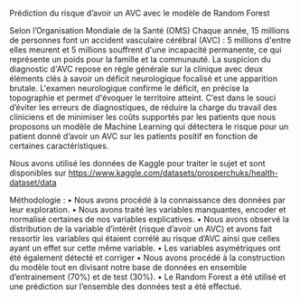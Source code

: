 Prédiction du risque d’avoir un AVC avec le modèle de Random Forest

Selon l’Organisation Mondiale de la Santé (OMS) Chaque année, 15 millions de personnes font un accident vasculaire cérébral (AVC) : 5 millions d'entre elles meurent et 5 millions souffrent d'une incapacité permanente, ce qui représente un poids pour la famille et la communauté. La suspicion du diagnostic d'AVC repose en règle générale sur la clinique avec deux éléments clés à savoir un déficit neurologique focalisé et une apparition brutale. L'examen neurologique confirme le déficit, en précise la topographie et permet d'évoquer le territoire atteint. C’est dans le souci d’éviter les erreurs de diagnostiques, de réduire la charge du travail des cliniciens et de minimiser les coûts supportés par les patients que nous proposons un modèle de Machine Learning qui détectera le risque pour un patient donné d’avoir un AVC sur les patients positif en fonction de certaines caractéristiques.

 Nous avons utilisé les données de Kaggle pour traiter le sujet et sont disponibles sur https://www.kaggle.com/datasets/prosperchuks/health-dataset/data


Méthodologie : 
•	Nous avons procédé à la connaissance des données par leur exploration. 
•	Nous avons traité les variables manquantes, encoder et normalisé certaines de nos variables explicatives. 
•	Nous avons observé la distribution de la variable d’intérêt (risque d’avoir un AVC) et avons fait ressortir les variables qui étaient corrélé au risque d’AVC ainsi que celles ayant un effet sur cette même variable. 
•	Les variables asymétriques ont été également détecté et corriger
•	Nous avons procédé à la construction du modèle tout en divisant notre base de données en ensemble d’entrainement (70%) et de test (30%). 
•	Le Random Forest a été utilisé et une prédiction sur l’ensemble des données test a été effectué.
